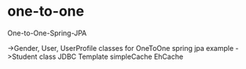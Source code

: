 # one-to-one
One-to-One-Spring-JPA 

->Gender, User, UserProfile classes for OneToOne spring jpa example
->Student class 
  JDBC Template
  simpleCache
  EhCache


